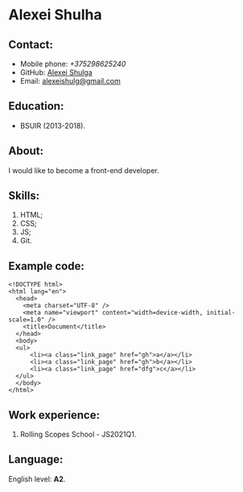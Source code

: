 # **Alexei Shulha**

## Contact:
* Mobile phone: *+375298625240*
* GitHub: [Alexei Shulga](https://github.com/alexeishulga)
* Email: <alexeishulg@gmail.com>

## Education:
* BSUIR (2013-2018).

## About:
I would like to become a front-end developer.

## Skills:
1. HTML;
1. CSS;
1. JS;
1. Git.

## Example code:
```
<!DOCTYPE html>
<html lang="en">
  <head>
    <meta charset="UTF-8" />
    <meta name="viewport" content="width=device-width, initial-scale=1.0" />
    <title>Document</title>
  </head>
  <body>
  <ul>
      <li><a class="link_page" href="gh">a</a></li>
      <li><a class="link_page" href="gh">b</a></li>
      <li><a class="link_page" href="dfg">c</a></li>
  </ul>
  </body>
</html>
```

## Work experience:
1. Rolling Scopes School - JS2021Q1.

## Language:
English level: **A2**.
